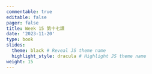 ```yaml
---
commentable: true
editable: false
pager: false
title: Week 15 第十七課
date: '2023-11-20'
type: book
slides:
  theme: black # Reveal JS theme name
  highlight_style: dracula # Highlight JS theme name
weight: 15
---
```

